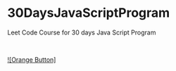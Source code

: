 # 30DaysJavaScriptProgram

Leet Code Course for 30 days Java Script Program

<br>

[![Orange Button]][Link]   

<br>
<br>

<!---------------------------------------------------------------------------->

[Button Shield]: https://img.shields.io/badge/Shield_Buttons-37a779?style=for-the-badge

[Link]: https://leetcode.com/studyplan/30-days-of-javascript/
[Shield]: Types/Shield.md
[KBD]: Types/KBD.md


<!---------------------------------[ Badges ]---------------------------------->

[Orang Button]: https://img.shields.io/badge/Custom-Button-orange?style=flat-square
